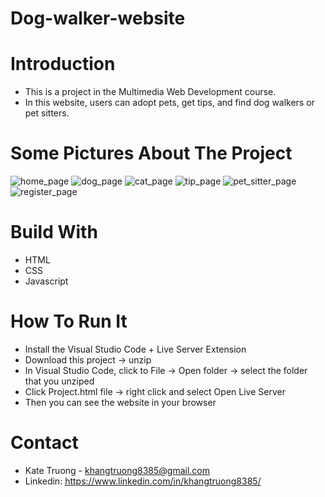 # Dog-walker-website
# Introduction
- This is a project in the Multimedia Web Development course. 
- In this website, users can adopt pets, get tips, and find dog walkers or pet sitters.

# Some Pictures About The Project
![home_page](https://user-images.githubusercontent.com/62549740/166127976-5f2d33df-d098-424e-85db-908a5fcfacac.jpeg)
![dog_page](https://user-images.githubusercontent.com/62549740/166128001-4328beac-ae5d-4f60-aca9-2ec91e2d45dd.jpeg)
![cat_page](https://user-images.githubusercontent.com/62549740/166128010-b5b6ef31-3685-4171-bcb9-f5efa5ebb43e.jpeg)
![tip_page](https://user-images.githubusercontent.com/62549740/166128019-da5ed250-1aed-4a5f-8d20-423a57331d7e.jpeg)
![pet_sitter_page](https://user-images.githubusercontent.com/62549740/166128028-9e9c04ce-e64c-4134-a70c-c546394f6213.jpeg)
![register_page](https://user-images.githubusercontent.com/62549740/166128037-7e0ab2bd-0c68-43d7-b528-1316af9f9700.jpeg)

# Build With
- HTML
- CSS
- Javascript

# How To Run It 
- Install the Visual Studio Code + Live Server Extension
- Download this project -> unzip
- In Visual Studio Code, click to File -> Open folder -> select the folder that you unziped
- Click Project.html file -> right click and select Open Live Server
- Then you can see the website in your browser

# Contact
- Kate Truong - khangtruong8385@gmail.com
- Linkedin: https://www.linkedin.com/in/khangtruong8385/
